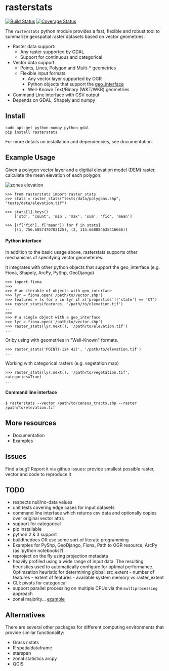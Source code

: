 # rasterstats

[![Build Status](https://api.travis-ci.org/perrygeo/python-raster-stats.png)](https://api.travis-ci.org/perrygeo/python-raster-stats) [![Coverage Status](https://coveralls.io/repos/perrygeo/python-raster-stats/badge.png)](https://coveralls.io/r/perrygeo/python-raster-stats)

The `rasterstats` python module provides a fast, flexible and robust tool to summarize geospatial raster
datasets based on vector geometries.  

* Raster data support: 
  * Any raster supported by GDAL
  * Support for continuous and categorical
* Vector data support:
  * Points, Lines, Polygon and Multi-* geometries
  * Flexible input formats
      * Any vector layer supported by OGR
      * Python objects that support the [geo_interface](https://gist.github.com/sgillies/2217756)
      * Well-Known Text/Binary (WKT/WKB) geometries
* Command Line interface with CSV output
* Depends on GDAL, Shapely and numpy

## Install
```
sudo apt-get python-numpy python-gdal
pip install rasterstats
```
For more details on installation and dependencies, see documentation.

## Example Usage
Given a polygon vector layer and a digitial elevation model (DEM) raster, calculate the mean elevation of each polygon:

![zones elevation](https://github.com/perrygeo/python-raster-stats/raw/master/docs/img/zones_elevation.png)

```
>>> from rasterstats import raster_stats
>>> stats = raster_stats("tests/data/polygons.shp", "tests/data/elevation.tif")

>>> stats[1].keys()
    ['std', 'count', 'min', 'max', 'sum', 'fid', 'mean']
    
>>> [(f['fid'], f['mean']) for f in stats]
    [(1, 756.6057470703125), (2, 114.660084635416666)]
```

#### Python interface 

In addition to the basic usage above, rasterstats supports other mechanisms of specifying vector geometeries.

It integrates with other python objects that support the geo_interface (e.g. Fiona, Shapely, ArcPy, PyShp, GeoDjango)
```
>>> import fiona
>>>
>>> # an iterable of objects with geo_interface
>>> lyr = fiona.open('/path/to/vector.shp')
>>> features = (x for x in lyr if x['properties']['state'] == 'CT')
>>> raster_stats(features, '/path/to/elevation.tif')
...
>>> 
>>> # a single object with a geo_interface
>>> lyr = fiona.open('/path/to/vector.shp')
>>> raster_stats(lyr.next(), '/path/to/elevation.tif')
...
```

Or by using with geometries in "Well-Known" formats.
```
>>> raster_stats('POINT(-124 42)', '/path/to/elevation.tif')
...
```

Working with categorical rasters (e.g. vegetation map)
```
>>> raster_stats(lyr.next(), '/path/to/vegetation.tif', categories=True)
...
```

#### Command line interface
```
$ rasterstats --vector /path/to/census_tracts.shp --raster /path/to/elevation.tif
```


## More resources
 * Documentation
 * Examples


## Issues
Find a bug? Report it via github issues: provide smallest possible raster, vector and code to reproduce it

## TODO 
* respects null/no-data values
* unit tests covering edge cases for input datasets
* command line interface which returns csv data and optionally copies over original vector attrs
* support for categorical
* pip installable
* python 2 & 3 support
* buildthedocs OR use some sort of literate programming
* Examples for PyShp, GeoDjango, Fiona, Path to OGR resource, ArcPy (as Ipython notebooks?)
* reproject on the fly using projection metadata
* heavily profiled using a wide range of input data. The resulting heuristics used to automatically configure for optimal performance. Optimzation heuristic for determining global_src_extent - number of features - extent of features - available system memory vs raster_extent
* CLI: pivots for categorical
* support parallel processing on multiple CPUs via the `multiprocessing` approach
* zonal majority... [example](http://stackoverflow.com/questions/6252280/find-the-most-frequent-number-in-a-numpy-vector)

## Alternatives
There are several other packages for different computing environments that provide similar functionality:

* Grass r.stats 
* R spatialdataframe
* starspan
* zonal statistics arcpy
* QGIS
